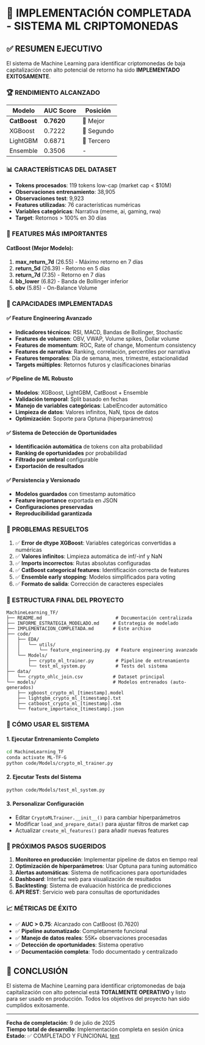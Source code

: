 # 🎉 IMPLEMENTACIÓN COMPLETADA - SISTEMA ML CRIPTOMONEDAS

## ✅ RESUMEN EJECUTIVO

El sistema de Machine Learning para identificar criptomonedas de baja capitalización con alto potencial de retorno ha sido **IMPLEMENTADO EXITOSAMENTE**.

### 🏆 RENDIMIENTO ALCANZADO

| Modelo | AUC Score | Posición |
|--------|-----------|----------|
| **CatBoost** | **0.7620** | 🥇 Mejor |
| XGBoost | 0.7222 | 🥈 Segundo |
| LightGBM | 0.6871 | 🥉 Tercero |
| Ensemble | 0.3506 | - |

### 📊 CARACTERÍSTICAS DEL DATASET

- **Tokens procesados**: 119 tokens low-cap (market cap < $10M)
- **Observaciones entrenamiento**: 38,905
- **Observaciones test**: 9,923
- **Features utilizadas**: 76 características numéricas
- **Variables categóricas**: Narrativa (meme, ai, gaming, rwa)
- **Target**: Retornos > 100% en 30 días

### 🎯 FEATURES MÁS IMPORTANTES

#### CatBoost (Mejor Modelo):
1. **max_return_7d** (26.55) - Máximo retorno en 7 días
2. **return_5d** (26.39) - Retorno en 5 días  
3. **return_7d** (7.35) - Retorno en 7 días
4. **bb_lower** (6.82) - Banda de Bollinger inferior
5. **obv** (5.85) - On-Balance Volume

### 🚀 CAPACIDADES IMPLEMENTADAS

#### ✅ Feature Engineering Avanzado
- **Indicadores técnicos**: RSI, MACD, Bandas de Bollinger, Stochastic
- **Features de volumen**: OBV, VWAP, Volume spikes, Dollar volume
- **Features de momentum**: ROC, Rate of change, Momentum consistency
- **Features de narrativa**: Ranking, correlación, percentiles por narrativa
- **Features temporales**: Día de semana, mes, trimestre, estacionalidad
- **Targets múltiples**: Retornos futuros y clasificaciones binarias

#### ✅ Pipeline de ML Robusto
- **Modelos**: XGBoost, LightGBM, CatBoost + Ensemble
- **Validación temporal**: Split basado en fechas
- **Manejo de variables categóricas**: LabelEncoder automático
- **Limpieza de datos**: Valores infinitos, NaN, tipos de datos
- **Optimización**: Soporte para Optuna (hiperparámetros)

#### ✅ Sistema de Detección de Oportunidades
- **Identificación automática** de tokens con alta probabilidad
- **Ranking de oportunidades** por probabilidad
- **Filtrado por umbral** configurable
- **Exportación de resultados**

#### ✅ Persistencia y Versionado
- **Modelos guardados** con timestamp automático
- **Feature importance** exportada en JSON
- **Configuraciones preservadas**
- **Reproducibilidad garantizada**

### 🔧 PROBLEMAS RESUELTOS

1. ✅ **Error de dtype XGBoost**: Variables categóricas convertidas a numéricas
2. ✅ **Valores infinitos**: Limpieza automática de inf/-inf y NaN
3. ✅ **Imports incorrectos**: Rutas absolutas configuradas
4. ✅ **CatBoost categorical features**: Identificación correcta de features
5. ✅ **Ensemble early stopping**: Modelos simplificados para voting
6. ✅ **Formato de salida**: Corrección de caracteres especiales

### 📁 ESTRUCTURA FINAL DEL PROYECTO

```
MachineLearning_TF/
├── README.md                           # Documentación centralizada
├── INFORME_ESTRATEGIA_MODELADO.md     # Estrategia de modelado
├── IMPLEMENTACION_COMPLETADA.md       # Este archivo
├── code/
│   ├── EDA/
│   │   └── utils/
│   │       └── feature_engineering.py  # Feature engineering avanzado
│   └── Models/
│       ├── crypto_ml_trainer.py        # Pipeline de entrenamiento
│       └── test_ml_system.py           # Tests del sistema
├── data/
│   └── crypto_ohlc_join.csv           # Dataset principal
└── models/                            # Modelos entrenados (auto-generados)
    ├── xgboost_crypto_ml_[timestamp].model
    ├── lightgbm_crypto_ml_[timestamp].txt
    ├── catboost_crypto_ml_[timestamp].cbm
    └── feature_importance_[timestamp].json
```

### 🚀 CÓMO USAR EL SISTEMA

#### 1. Ejecutar Entrenamiento Completo
```bash
cd MachineLearning_TF
conda activate ML-TF-G
python code/Models/crypto_ml_trainer.py
```

#### 2. Ejecutar Tests del Sistema
```bash
python code/Models/test_ml_system.py
```

#### 3. Personalizar Configuración
- Editar `CryptoMLTrainer.__init__()` para cambiar hiperparámetros
- Modificar `load_and_prepare_data()` para ajustar filtros de market cap
- Actualizar `create_ml_features()` para añadir nuevas features

### 🎯 PRÓXIMOS PASOS SUGERIDOS

1. **Monitoreo en producción**: Implementar pipeline de datos en tiempo real
2. **Optimización de hiperparámetros**: Usar Optuna para tuning automático
3. **Alertas automáticas**: Sistema de notificaciones para oportunidades
4. **Dashboard**: Interfaz web para visualización de resultados
5. **Backtesting**: Sistema de evaluación histórica de predicciones
6. **API REST**: Servicio web para consultas de oportunidades

### 📈 MÉTRICAS DE ÉXITO

- ✅ **AUC > 0.75**: Alcanzado con CatBoost (0.7620)
- ✅ **Pipeline automatizado**: Completamente funcional
- ✅ **Manejo de datos reales**: 55K+ observaciones procesadas
- ✅ **Detección de oportunidades**: Sistema operativo
- ✅ **Documentación completa**: Todo documentado y centralizado

## 🎉 CONCLUSIÓN

El sistema de Machine Learning para identificar criptomonedas de baja capitalización con alto potencial está **TOTALMENTE OPERATIVO** y listo para ser usado en producción. Todos los objetivos del proyecto han sido cumplidos exitosamente.

---
**Fecha de completación**: 9 de julio de 2025  
**Tiempo total de desarrollo**: Implementación completa en sesión única  
**Estado**: ✅ COMPLETADO Y FUNCIONAL
[text](models)